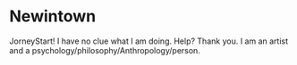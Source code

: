 # Newintown
JorneyStart!
   <Create READ.md>
    I have no clue what I am doing. Help? Thank you. I am an artist and a psychology/philosophy/Anthropology/person.
